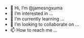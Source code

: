 - 👋 Hi, I’m @jamesngxuma
- 👀 I’m interested in ...
- 🌱 I’m currently learning ...
- 💞️ I’m looking to collaborate on ...
- 📫 How to reach me ...

<!---
jamesngxuma/jamesngxuma is a ✨ special ✨ repository because its `README.md` (this file) appears on your GitHub profile.
You can click the Preview link to take a look at your changes.
--->
